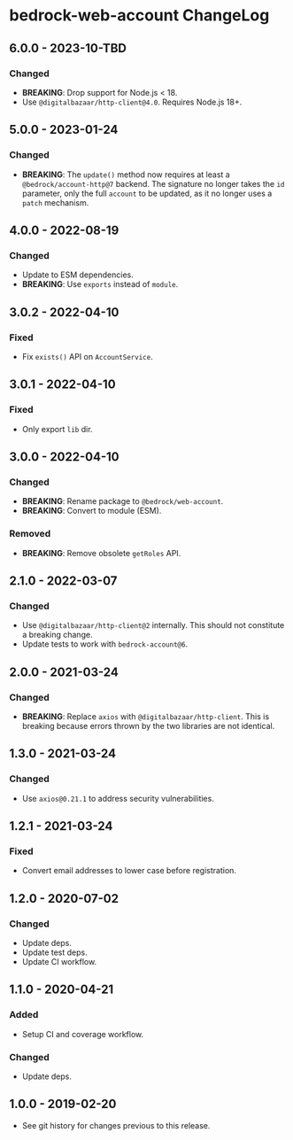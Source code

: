 # bedrock-web-account ChangeLog

## 6.0.0 - 2023-10-TBD

### Changed
- **BREAKING**: Drop support for Node.js < 18.
- Use `@digitalbazaar/http-client@4.0`. Requires Node.js 18+.

## 5.0.0 - 2023-01-24

### Changed
- **BREAKING**: The `update()` method now requires at least a
  `@bedrock/account-http@7` backend. The signature no longer takes the `id`
  parameter, only the full `account` to be updated, as it no longer uses
  a `patch` mechanism.

## 4.0.0 - 2022-08-19

### Changed
- Update to ESM dependencies.
- **BREAKING**: Use `exports` instead of `module`.

## 3.0.2 - 2022-04-10

### Fixed
- Fix `exists()` API on `AccountService`.

## 3.0.1 - 2022-04-10

### Fixed
- Only export `lib` dir.

## 3.0.0 - 2022-04-10

### Changed
- **BREAKING**: Rename package to `@bedrock/web-account`.
- **BREAKING**: Convert to module (ESM).

### Removed
- **BREAKING**: Remove obsolete `getRoles` API.

## 2.1.0 - 2022-03-07

### Changed
- Use `@digitalbazaar/http-client@2` internally. This should not constitute
  a breaking change.
- Update tests to work with `bedrock-account@6`.

## 2.0.0 - 2021-03-24

### Changed
- **BREAKING**: Replace `axios` with `@digitalbazaar/http-client`. This is
  breaking because errors thrown by the two libraries are not identical.

## 1.3.0 - 2021-03-24

### Changed
- Use `axios@0.21.1` to address security vulnerabilities.

## 1.2.1 - 2021-03-24

### Fixed
- Convert email addresses to lower case before registration.

## 1.2.0 - 2020-07-02

### Changed
- Update deps.
- Update test deps.
- Update CI workflow.

## 1.1.0 - 2020-04-21

### Added
- Setup CI and coverage workflow.

### Changed
- Update deps.

## 1.0.0 - 2019-02-20
- See git history for changes previous to this release.
